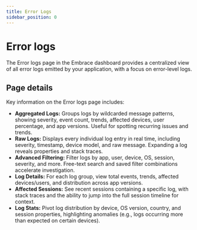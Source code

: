 ```yaml
---
title: Error Logs
sidebar_position: 0
---
```


# Error logs

The Error logs page in the Embrace dashboard provides a centralized view of all error logs emitted by your application, with a focus on error-level logs.

## Page details

Key information on the Error logs page includes:

- **Aggregated Logs:** Groups logs by wildcarded message patterns, showing severity, event count, trends, affected devices, user percentage, and app versions. Useful for spotting recurring issues and trends.
- **Raw Logs:** Displays every individual log entry in real time, including severity, timestamp, device model, and raw message. Expanding a log reveals properties and stack traces.
- **Advanced Filtering:** Filter logs by app, user, device, OS, session, severity, and more. Free-text search and saved filter combinations accelerate investigation.
- **Log Details:** For each log group, view total events, trends, affected devices/users, and distribution across app versions.
- **Affected Sessions:** See recent sessions containing a specific log, with stack traces and the ability to jump into the full session timeline for context.
- **Log Stats:** Pivot log distribution by device, OS version, country, and session properties, highlighting anomalies (e.g., logs occurring more than expected on certain devices).
